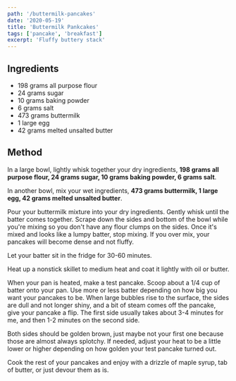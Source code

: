 ```yaml
---
path: '/buttermilk-pancakes'
date: '2020-05-19'
title: 'Buttermilk Pankcakes'
tags: ['pancake', 'breakfast']
excerpt: 'Fluffy buttery stack'
---
```


## Ingredients

- 198 grams all purpose flour
- 24 grams sugar
- 10 grams baking powder
- 6 grams salt
- 473 grams buttermilk
- 1 large egg
- 42 grams melted unsalted butter

## Method

In a large bowl, lightly whisk together your dry ingredients, **198 grams all purpose flour, 24 grams sugar, 10 grams baking powder, 6 grams salt**.

In another bowl, mix your wet ingredients, **473 grams buttermilk, 1 large egg, 42 grams melted unsalted butter**.

Pour your buttermilk mixture into your dry ingredients. Gently whisk until the batter comes together. Scrape down the sides and bottom of the bowl while you're mixing so you don't have any flour clumps on the sides. Once it's mixed and looks like a lumpy batter, stop mixing. If you over mix, your pancakes will become dense and not fluffy.

Let your batter sit in the fridge for 30-60 minutes.

Heat up a nonstick skillet to medium heat and coat it lightly with oil or butter.

When your pan is heated, make a test pancake. Scoop about a 1/4 cup of batter onto your pan. Use more or less batter depending on how big you want your pancakes to be. When large bubbles rise to the surface, the sides are dull and not longer shiny, and a bit of steam comes off the pancake, give your pancake a flip. The first side usually takes about 3-4 minutes for me, and then 1-2 minutes on the second side.

Both sides should be golden brown, just maybe not your first one because those are almost always splotchy. If needed, adjust your heat to be a little lower or higher depending on how golden your test pancake turned out.

Cook the rest of your pancakes and enjoy with a drizzle of maple syrup, tab of butter, or just devour them as is.
